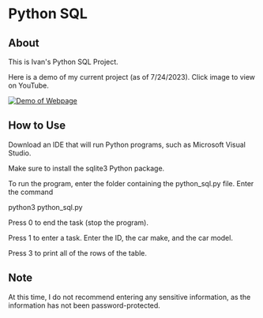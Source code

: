 # Python SQL

## About

This is Ivan's Python SQL Project.

Here is a demo of my current project (as of 7/24/2023). Click image to view on YouTube.

[![Demo of Webpage](http://img.youtube.com/vi/ELAmzIkyKUE/0.jpg)](http://www.youtube.com/watch?v=ELAmzIkyKUE)

## How to Use
Download an IDE that will run Python programs, such as Microsoft Visual Studio.

Make sure to install the sqlite3 Python package.

To run the program, enter the folder containing the python_sql.py file. Enter the command

python3 python_sql.py

Press 0 to end the task (stop the program).

Press 1 to enter a task. Enter the ID, the car make, and the car model.

Press 3 to print all of the rows of the table.



## Note
At this time, I do not recommend entering any sensitive information, as the information has not been password-protected.